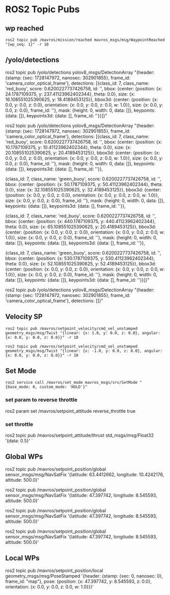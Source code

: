 # ROS2 Topic Pubs

## wp reached
`ros2 topic pub /mavros/mission/reached mavros_msgs/msg/WaypointReached "{wp_seq: 1}" -r 10`

## /yolo/detections

ros2 topic pub /yolo/detections yolov8_msgs/DetectionArray "{header: {stamp: {sec: 1728147972, nanosec: 302901855}, frame_id: 'camera_color_optical_frame'}, detections: [{class_id: 7, class_name: 'red_buoy', score: 0.6200227737426758, id: '', bbox: {center: {position: {x: 24.1787109375, y: 237.41123962402344}, theta: 0.0}, size: {x: 16.108551025390625, y: 18.4189453125}}, bbox3d: {center: {position: {x: 0.0, y: 0.0, z: 0.0}, orientation: {x: 0.0, y: 0.0, z: 0.0, w: 1.0}}, size: {x: 0.0, y: 0.0, z: 0.0}, frame_id: ''}, mask: {height: 0, width: 0, data: []}, keypoints: {data: []}, keypoints3d: {data: [], frame_id: ''}}]}"

ros2 topic pub /yolo/detections yolov8_msgs/DetectionArray "{header: {stamp: {sec: 1728147972, nanosec: 302901855}, frame_id: 'camera_color_optical_frame'}, detections: [{class_id: 7, class_name: 'red_buoy', score: 0.6200227737426758, id: '', bbox: {center: {position: {x: 10.1787109375, y: 10.41123962402344}, theta: 0.0}, size: {x: 20.108551025390625, y: 20.4189453125}}, bbox3d: {center: {position: {x: 0.0, y: 0.0, z: 0.0}, orientation: {x: 0.0, y: 0.0, z: 0.0, w: 1.0}}, size: {x: 0.0, y: 0.0, z: 0.0}, frame_id: ''}, mask: {height: 0, width: 0, data: []}, keypoints: {data: []}, keypoints3d: {data: [], frame_id: ''}},

 {class_id: 7, class_name: 'green_buoy', score: 0.6200227737426758, id: '', bbox: {center: {position: {x: 50.1787109375, y: 50.41123962402344}, theta: 0.0}, size: {x: 32.108551025390625, y: 32.4189453125}}, bbox3d: {center: {position: {x: 0.0, y: 0.0, z: 0.0}, orientation: {x: 0.0, y: 0.0, z: 0.0, w: 1.0}}, size: {x: 0.0, y: 0.0, z: 0.0}, frame_id: ''}, mask: {height: 0, width: 0, data: []}, keypoints: {data: []}, keypoints3d: {data: [], frame_id: ''}},

 {class_id: 7, class_name: 'red_buoy', score: 0.6200227737426758, id: '', bbox: {center: {position: {x: 440.1787109375, y: 440.41123962402344}, theta: 0.0}, size: {x: 65.108551025390625, y: 20.4189453125}}, bbox3d: {center: {position: {x: 0.0, y: 0.0, z: 0.0}, orientation: {x: 0.0, y: 0.0, z: 0.0, w: 1.0}}, size: {x: 0.0, y: 0.0, z: 0.0}, frame_id: ''}, mask: {height: 0, width: 0, data: []}, keypoints: {data: []}, keypoints3d: {data: [], frame_id: ''}},
 
  {class_id: 7, class_name: 'green_buoy', score: 0.6200227737426758, id: '', bbox: {center: {position: {x: 530.1787109375, y: 530.41123962402344}, theta: 0.0}, size: {x: 52.108551025390625, y: 52.4189453125}}, bbox3d: {center: {position: {x: 0.0, y: 0.0, z: 0.0}, orientation: {x: 0.0, y: 0.0, z: 0.0, w: 1.0}}, size: {x: 0.0, y: 0.0, z: 0.0}, frame_id: ''}, mask: {height: 0, width: 0, data: []}, keypoints: {data: []}, keypoints3d: {data: [], frame_id: ''}}]}"

ros2 topic pub /yolo/detections yolov8_msgs/DetectionArray "{header: {stamp: {sec: 1728147972, nanosec: 302901855}, frame_id: 'camera_color_optical_frame'}, detections: []}"

## Velocity SP
`ros2 topic pub /mavros/setpoint_velocity/cmd_vel_unstamped geometry_msgs/msg/Twist "{linear: {x: 1.0, y: 0.0, z: 0.0}, angular: {x: 0.0, y: 0.0, z: 0.0}}" -r 10`

`ros2 topic pub /mavros/setpoint_velocity/cmd_vel_unstamped geometry_msgs/msg/Twist "{linear: {x: -1.0, y: 0.0, z: 0.0}, angular: {x: 0.0, y: 0.0, z: 0.0}}" -r 10`


## Set Mode
`ros2 service call /mavros/set_mode mavros_msgs/srv/SetMode "{base_mode: 0, custom_mode: 'HOLD'}"`


### set param to reverse throttle
ros2 param set /mavros/setpoint_attitude reverse_throttle true

### set throttle
ros2 topic pub /mavros/setpoint_attitude/thrust std_msgs/msg/Float32 '{data: 0.5}'
`

## Global WPs

ros2 topic pub /mavros/setpoint_position/global sensor_msgs/msg/NavSatFix '{latitude: 63.4412662, longitude: 10.4242176, altitude: 500.0}'

ros2 topic pub /mavros/setpoint_position/global sensor_msgs/msg/NavSatFix '{latitude: 47.397742, longitude: 8.545593, altitude: 500.0}'

ros2 topic pub /mavros/setpoint_position/global sensor_msgs/msg/NavSatFix '{latitude: 47.397742, longitude: 8.545593, altitude: 500.0}'

ros2 topic pub /mavros/setpoint_position/global sensor_msgs/msg/NavSatFix '{latitude: 47.397742, longitude: 8.545593, altitude: 500.0}'

## Local WPs

ros2 topic pub /mavros/setpoint_position/local geometry_msgs/msg/PoseStamped '{header: {stamp: {sec: 0, nanosec: 0}, frame_id: "map"}, pose: {position: {x: 47.397742, y: 8.545593, z: 0.0}, orientation: {x: 0.0, y: 0.0, z: 0.0, w: 1.0}}}'

